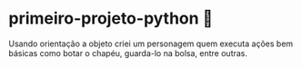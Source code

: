 # primeiro-projeto-python 🐺
 Usando orientação a objeto criei um personagem quem executa ações bem básicas como botar o chapéu, guarda-lo na bolsa, entre outras.
